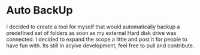 # Auto BackUp
I decided to create a tool for myself that would automatically backup a predefined set of folders as soon as my external Hard disk drive was connected. I decided to expand the scope a little and post it for people to have fun with. Its still in acyive development, feel free to pull and contribute.
